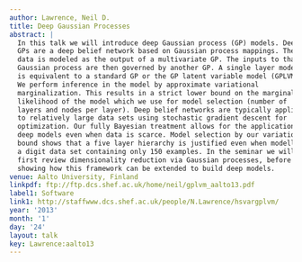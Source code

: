 ```yaml
---
author: Lawrence, Neil D.
title: Deep Gaussian Processes
abstract: |
  In this talk we will introduce deep Gaussian process (GP) models. Deep
  GPs are a deep belief network based on Gaussian process mappings. The
  data is modeled as the output of a multivariate GP. The inputs to that
  Gaussian process are then governed by another GP. A single layer model
  is equivalent to a standard GP or the GP latent variable model (GPLVM).
  We perform inference in the model by approximate variational
  marginalization. This results in a strict lower bound on the marginal
  likelihood of the model which we use for model selection (number of
  layers and nodes per layer). Deep belief networks are typically applied
  to relatively large data sets using stochastic gradient descent for
  optimization. Our fully Bayesian treatment allows for the application of
  deep models even when data is scarce. Model selection by our variational
  bound shows that a five layer hierarchy is justified even when modelling
  a digit data set containing only 150 examples. In the seminar we will
  first review dimensionality reduction via Gaussian processes, before
  showing how this framework can be extended to build deep models.
venue: Aalto University, Finland
linkpdf: ftp://ftp.dcs.shef.ac.uk/home/neil/gplvm_aalto13.pdf
label1: Software
link1: http://staffwww.dcs.shef.ac.uk/people/N.Lawrence/hsvargplvm/
year: '2013'
month: '1'
day: '24'
layout: talk
key: Lawrence:aalto13
---
```

